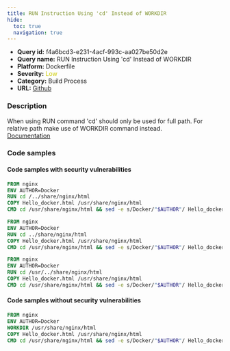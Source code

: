 ```yaml
---
title: RUN Instruction Using 'cd' Instead of WORKDIR
hide:
  toc: true
  navigation: true
---
```


<style>
  .highlight .hll {
    background-color: #ff171742;
  }
  .md-content {
    max-width: 1100px;
    margin: 0 auto;
  }
</style>

-   **Query id:** f4a6bcd3-e231-4acf-993c-aa027be50d2e
-   **Query name:** RUN Instruction Using 'cd' Instead of WORKDIR
-   **Platform:** Dockerfile
-   **Severity:** <span style="color:#CC0">Low</span>
-   **Category:** Build Process
-   **URL:** [Github](https://github.com/Checkmarx/kics/tree/master/assets/queries/dockerfile/run_command_cd_instead_of_workdir)

### Description
When using RUN command 'cd' should only be used for full path. For relative path make use of WORKDIR command instead.<br>
[Documentation](https://docs.docker.com/develop/develop-images/dockerfile_best-practices/#workdir)

### Code samples
#### Code samples with security vulnerabilities
```dockerfile title="Positive test num. 1 - dockerfile file" hl_lines="9 3 15"
FROM nginx
ENV AUTHOR=Docker
RUN cd /../share/nginx/html
COPY Hello_docker.html /usr/share/nginx/html
CMD cd /usr/share/nginx/html && sed -e s/Docker/"$AUTHOR"/ Hello_docker.html > index.html ; nginx -g 'daemon off;'

FROM nginx
ENV AUTHOR=Docker
RUN cd ../share/nginx/html
COPY Hello_docker.html /usr/share/nginx/html
CMD cd /usr/share/nginx/html && sed -e s/Docker/"$AUTHOR"/ Hello_docker.html > index.html ; nginx -g 'daemon off;'

FROM nginx
ENV AUTHOR=Docker
RUN cd /usr/../share/nginx/html
COPY Hello_docker.html /usr/share/nginx/html
CMD cd /usr/share/nginx/html && sed -e s/Docker/"$AUTHOR"/ Hello_docker.html > index.html ; nginx -g 'daemon off;'

```


#### Code samples without security vulnerabilities
```dockerfile title="Negative test num. 1 - dockerfile file"
FROM nginx
ENV AUTHOR=Docker
WORKDIR /usr/share/nginx/html
COPY Hello_docker.html /usr/share/nginx/html
CMD cd /usr/share/nginx/html && sed -e s/Docker/"$AUTHOR"/ Hello_docker.html > index.html ; nginx -g 'daemon off;'
```
